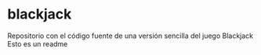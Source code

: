 # blackjack
Repositorio con el código fuente de una versión sencilla del juego Blackjack
Esto es un readme
